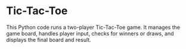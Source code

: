 # Tic-Tac-Toe
This Python code runs a two-player Tic-Tac-Toe game. It manages the game board, handles player input, checks for winners or draws, and displays the final board and result.
